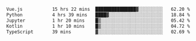 <!--START_SECTION:waka-->

```txt
Vue.js           15 hrs 22 mins  ███████████████▓░░░░░░░░░   62.20 %
Python           4 hrs 39 mins   ████▓░░░░░░░░░░░░░░░░░░░░   18.84 %
Jupyter          1 hr 20 mins    █▒░░░░░░░░░░░░░░░░░░░░░░░   05.42 %
Kotlin           1 hr 10 mins    █▒░░░░░░░░░░░░░░░░░░░░░░░   04.72 %
TypeScript       39 mins         ▓░░░░░░░░░░░░░░░░░░░░░░░░   02.69 %
```

<!--END_SECTION:waka-->
